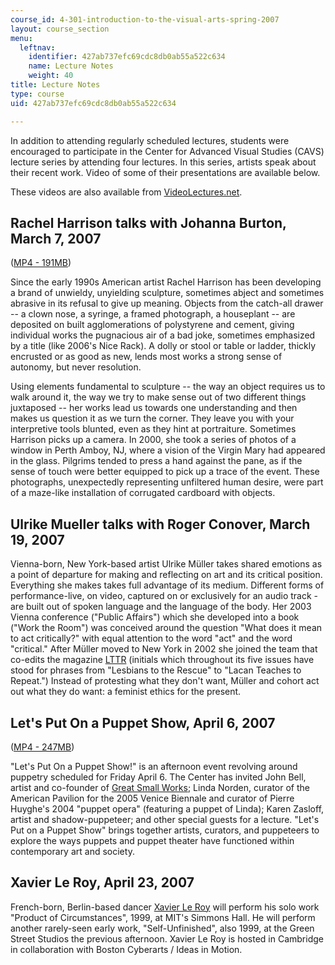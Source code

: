 ```yaml
---
course_id: 4-301-introduction-to-the-visual-arts-spring-2007
layout: course_section
menu:
  leftnav:
    identifier: 427ab737efc69cdc8db0ab55a522c634
    name: Lecture Notes
    weight: 40
title: Lecture Notes
type: course
uid: 427ab737efc69cdc8db0ab55a522c634

---
```


In addition to attending regularly scheduled lectures, students were encouraged to participate in the Center for Advanced Visual Studies (CAVS) lecture series by attending four lectures. In this series, artists speak about their recent work. Video of some of their presentations are available below.

These videos are also available from [VideoLectures.net](http://videolectures.net/mit4301s07_intro_visual_arts/).

Rachel Harrison talks with Johanna Burton, March 7, 2007
--------------------------------------------------------

([MP4 - 191MB](http://www.archive.org/download/MIT4.301S07/ocw-4.301-07mar2007-ipod.mp4))

Since the early 1990s American artist Rachel Harrison has been developing a brand of unwieldy, unyielding sculpture, sometimes abject and sometimes abrasive in its refusal to give up meaning. Objects from the catch-all drawer -- a clown nose, a syringe, a framed photograph, a houseplant -- are deposited on built agglomerations of polystyrene and cement, giving individual works the pugnacious air of a bad joke, sometimes emphasized by a title (like 2006's Nice Rack). A dolly or stool or table or ladder, thickly encrusted or as good as new, lends most works a strong sense of autonomy, but never resolution.

Using elements fundamental to sculpture -- the way an object requires us to walk around it, the way we try to make sense out of two different things juxtaposed -- her works lead us towards one understanding and then makes us question it as we turn the corner. They leave you with your interpretive tools blunted, even as they hint at portraiture. Sometimes Harrison picks up a camera. In 2000, she took a series of photos of a window in Perth Amboy, NJ, where a vision of the Virgin Mary had appeared in the glass. Pilgrims tended to press a hand against the pane, as if the sense of touch were better equipped to pick up a trace of the event. These photographs, unexpectedly representing unfiltered human desire, were part of a maze-like installation of corrugated cardboard with objects.

Ulrike Mueller talks with Roger Conover, March 19, 2007
-------------------------------------------------------

Vienna-born, New York-based artist Ulrike Müller takes shared emotions as a point of departure for making and reflecting on art and its critical position. Everything she makes takes full advantage of its medium. Different forms of performance-live, on video, captured on or exclusively for an audio track - are built out of spoken language and the language of the body. Her 2003 Vienna conference ("Public Affairs") which she developed into a book ("Work the Room") was conceived around the question "What does it mean to act critically?" with equal attention to the word "act" and the word "critical." After Müller moved to New York in 2002 she joined the team that co-edits the magazine [LTTR](http://www.lttr.org/) (initials which throughout its five issues have stood for phrases from "Lesbians to the Rescue" to "Lacan Teaches to Repeat.") Instead of protesting what they don't want, Müller and cohort act out what they do want: a feminist ethics for the present.

Let's Put On a Puppet Show, April 6, 2007
-----------------------------------------

([MP4 - 247MB](http://www.archive.org/download/MIT4.301S07/ocw-4.301-06apr2007-ipod.mp4))

"Let's Put On a Puppet Show!" is an afternoon event revolving around puppetry scheduled for Friday April 6. The Center has invited John Bell, artist and co-founder of [Great Small Works](http://greatsmallworks.blogspot.in/); Linda Norden, curator of the American Pavilion for the 2005 Venice Biennale and curator of Pierre Huyghe's 2004 "puppet opera" (featuring a puppet of Linda); Karen Zasloff, artist and shadow-puppeteer; and other special guests for a lecture. "Let's Put on a Puppet Show" brings together artists, curators, and puppeteers to explore the ways puppets and puppet theater have functioned within contemporary art and society.

Xavier Le Roy, April 23, 2007
-----------------------------

French-born, Berlin-based dancer [Xavier Le Roy](http://www.xavierleroy.com/page.php?id=ac7d13b59a24c4d4b778159b56ef6d1135577d7e&lg=en) will perform his solo work "Product of Circumstances", 1999, at MIT's Simmons Hall. He will perform another rarely-seen early work, "Self-Unfinished", also 1999, at the Green Street Studios the previous afternoon. Xavier Le Roy is hosted in Cambridge in collaboration with Boston Cyberarts / Ideas in Motion.